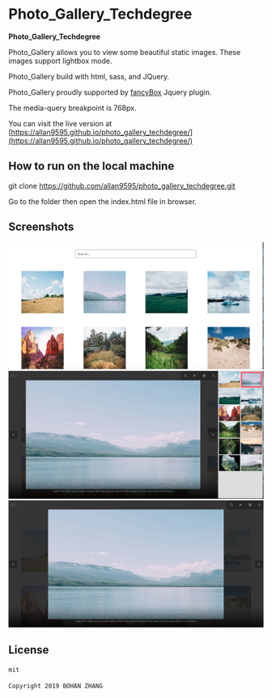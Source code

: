 # Photo_Gallery_Techdegree
**Photo_Gallery_Techdegree** 

Photo_Gallery allows you to view some beautiful static images. These images support lightbox mode.

Photo_Gallery build with html, sass, and JQuery. 

Photo_Gallery proudly supported by [fancyBox](https://github.com/fancyapps/fancybox) Jquery plugin.

The media-query breakpoint is 768px.

You can visit the live version at [https://allan9595.github.io/photo_gallery_techdegree/](https://allan9595.github.io/photo_gallery_techdegree/)


## How to run on the local machine

git clone https://github.com/allan9595/photo_gallery_techdegree.git

Go to the folder then open the index.html file in browser. 

## Screenshots

<img src='./screenshots/1.png' title='screenshot' width='' alt='screenshot' />

<img src='./screenshots/2.png' title='screenshot' width='' alt='screenshot' />

<img src='./screenshots/3.png' title='screenshot' width='' alt='screenshot' />

## License

    mit

    Copyright 2019 BOHAN ZHANG